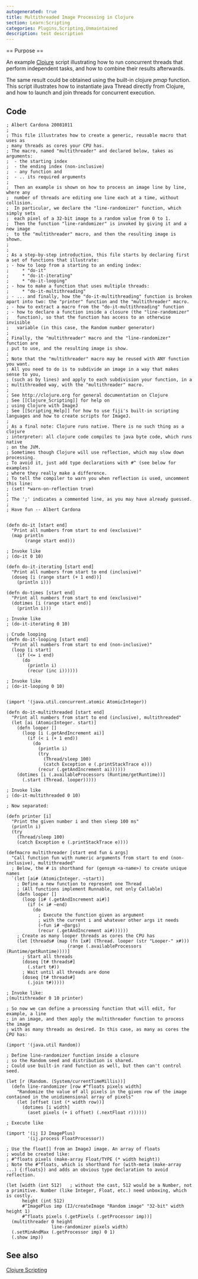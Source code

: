 ```yaml
---
autogenerated: true
title: Multithreaded Image Processing in Clojure
section: Learn:Scripting
categories: Plugins,Scripting,Unmaintained
description: test description
---
```


== Purpose ==

An example [Clojure](/scripting/clojure) script illustrating how to run concurrent threads that perform independent tasks, and how to combine their results afterwards.

The same result could be obtained using the built-in clojure <i>pmap</i> function. This script illustrates how to instantiate java Thread directly from Clojure, and how to launch and join threads for concurrent execution.

Code
----

    ; Albert Cardona 20081011
    ;
    ; This file illustrates how to create a generic, reusable macro that uses as
    ; many threads as cores your CPU has.
    ; The macro, named "multithreader" and declared below, takes as arguments:
    ;  - the starting index
    ;  - the ending index (non-inclusive)
    ;  - any function and
    ;  - .. its required arguments
    ;
    ;  Then an example is shown on how to process an image line by line, where any
    ;  number of threads are editing one line each at a time, without collision.
    ;  In particular, we declare the "line-randomizer" function, which simply sets
    ;  each pixel of a 32-bit image to a random value from 0 to 1.
    ;  Then the function "line-randomizer" is invoked by giving it and a new image
    ;  to the "multithreader" macro, and then the resulting image is shown.
    ;
    ;
    ; As a step-by-step introduction, this file starts by declaring first a set of functions that illustrate:
    ; - how to loop from a starting to an ending index:
    ;     * "do-it"
    ;     * "do-it-iterating"
    ;     * "do-it-looping"
    ; - how to make a function that uses multiple threads:
    ;     * "do-it-multithreading"
    ; - ... and finally, how the "do-it-multithreading" function is broken apart into two: the "printer" function and the "multithreader" macro.
    ; - how to extract a macro from the "do-it-multithreading" function
    ; - how to declare a function inside a closure (the "line-randomizer"
    ;   function), so that the function has access to an otherwise invisible
    ;   variable (in this case, the Random number generator)
    ;
    ; Finally, the "multithreader" macro and the "line-randomizer" function are
    ; put to use, and the resulting image is show.
    ; 
    ; Note that the "multithreader" macro may be reused with ANY function you want.
    ; All you need to do is to subdivide an image in a way that makes sense to you,
    ; (such as by lines) and apply to each subdivision your function, in a
    ; multithreaded way, with the "multithreader" macro.
    ;
    ; See http://clojure.org for general documentation on Clojure
    ; See [[Clojure_Scripting]] for help on
    ; using Clojure with ImageJ
    ; See [[Scripting_Help]] for how to use fiji's built-in scripting languages and how to create scripts for ImageJ.
    ;
    ; As a final note: Clojure runs native. There is no such thing as a clojure
    ; interpreter: all clojure code compiles to java byte code, which runs native
    ; on the JVM.
    ; Sometimes though Clojure will use reflection, which may slow down processing.
    ; To avoid it, just add type declarations with #^ (see below for examples)
    ; where they really make a difference.
    ; To tell the compiler to warn you when reflection is used, uncomment this line:
    ; (set! *warn-on-reflection true)
    ;
    ; The ';' indicates a commented line, as you may have already guessed.
    ;
    ; Have fun -- Albert Cardona


    (defn do-it [start end]
      "Print all numbers from start to end (exclusive)"
      (map println
           (range start end)))

    ; Invoke like
    ; (do-it 0 10)

    (defn do-it-iterating [start end]
      "Print all numbers from start to end (inclusive)"
      (doseq [i (range start (+ 1 end))]
        (println i)))

    (defn do-times [start end]
      "Print all numbers from start to end (exclusive)"
      (dotimes [i (range start end)]
        (println i)))

    ; Invoke like
    ; (do-it-iterating 0 10)

    ; Crude looping
    (defn do-it-looping [start end]
      "Print all numbers from start to end (non-inclusive)"
      (loop [i start]
        (if (<= i end)
          (do
            (println i)
            (recur (inc i))))))

    ; Invoke like
    ; (do-it-looping 0 10)


    (import '(java.util.concurrent.atomic AtomicInteger))

    (defn do-it-multithreaded [start end]
      "Print all numbers from start to end (inclusive), multithreaded"
      (let [ai (AtomicInteger. start)]
        (defn looper []
          (loop [i (.getAndIncrement ai)]
            (if (< i (+ 1 end))
              (do
                (println i)
                (try
                  (Thread/sleep 100)
                  (catch Exception e (.printStackTrace e)))
                (recur (.getAndIncrement ai))))))
        (dotimes [i (.availableProcessors (Runtime/getRuntime))]
          (.start (Thread. looper)))))

    ; Invoke like
    ; (do-it-multithreaded 0 10)

    ; Now separated:

    (defn printer [i]
      "Print the given number i and then sleep 100 ms"
      (println i)
      (try
        (Thread/sleep 100)
        (catch Exception e (.printStackTrace e))))

    (defmacro multithreader [start end fun & args]
      "Call function fun with numeric arguments from start to end (non-inclusive), multithreaded"
      ; Below, the # is shorthand for (gensym <a-name>) to create unique names
      `(let [ai# (AtomicInteger. ~start)]
        ; Define a new function to represent one Thread
        ; (All functions implement Runnable, not only Callable)
        (defn looper []
          (loop [i# (.getAndIncrement ai#)]
            (if (< i# ~end)
              (do
                ; Execute the function given as argument
                ; with the current i and whatever other args it needs
                (~fun i# ~@args)
                (recur (.getAndIncrement ai#))))))
        ; Create as many looper threads as cores the CPU has
        (let [threads# (map (fn [x#] (Thread. looper (str "Looper-" x#)))
                           (range (.availableProcessors (Runtime/getRuntime))))]
          ; Start all threads
          (doseq [t# threads#]
            (.start t#))
          ; Wait until all threads are done
          (doseq [t# threads#]
            (.join t#)))))

    ; Invoke like:
    ;(multithreader 0 10 printer)

    ; So now we can define a processing function that will edit, for example, a line
    ; in an image, and then apply the multithreader function to process the image
    ; with as many threads as desired. In this case, as many as cores the CPU has:

    (import '(java.util Random))

    ; Define line-randomizer function inside a closure
    ; so the Random seed and distribution is shared.
    ; Could use built-in rand function as well, but then can't control seed.

    (let [r (Random. (System/currentTimeMillis))]
      (defn line-randomizer [row #^floats pixels width]
        "Randomize the value of all pixels in the given row of the image contained in the unidimensional array of pixels"
        (let [offset (int (* width row))]
          (dotimes [i width]
            (aset pixels (+ i offset) (.nextFloat r))))))

    ; Execute like

    (import '(ij IJ ImagePlus)
            '(ij.process FloatProcessor))

    ; Use the float[] from an ImageJ image. An array of floats
    ; would be created like:
    ; #^floats pixels (make-array Float/TYPE (* width height))
    ; Note the #^floats, which is shorthand for (with-meta (make-array ...) {:floats}) and adds an obvious type declaration to avoid reflection.

    (let [width (int 512)   ; without the cast, 512 would be a Number, not a primitive. Number (like Integer, Float, etc.) need unboxing, which is costly.
          height (int 512)
          #^ImagePlus imp (IJ/createImage "Random image" "32-bit" width height 1)
          #^floats pixels (.getPixels (.getProcessor imp))]
      (multithreader 0 height
                     line-randomizer pixels width)
      (.setMinAndMax (.getProcessor imp) 0 1)
      (.show imp))

See also
--------

[Clojure Scripting](/scripting/clojure)

  
